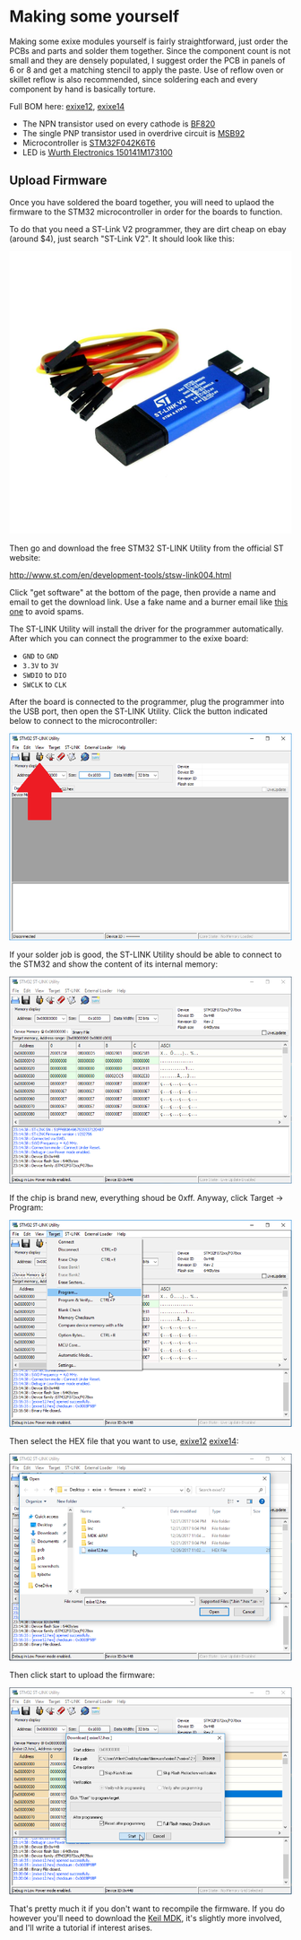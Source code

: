 # Making some yourself

Making some exixe modules yourself is fairly straightforward, just order the PCBs and parts and solder them together. Since the component count is not small and they are densely populated, I suggest order the PCB in panels of 6 or 8 and get a matching stencil to apply the paste. Use of reflow oven or skillet reflow is also recommended, since soldering each and every component by hand is basically torture.

Full BOM here: [exixe12](resources/exixe12_bom.xlsx), [exixe14](resources/exixe14_bom.xlsx)

* The NPN transistor used on every cathode is [BF820](https://www.mouser.co.uk/Search/ProductDetail.aspx?R=BF820W%2c135virtualkey66800000virtualkey771-BF820W135)
* The single PNP transistor used in overdrive circuit is [MSB92](https://www.mouser.co.uk/Search/ProductDetail.aspx?R=MSB92ASWT1Gvirtualkey58410000virtualkey863-MSB92ASWT1G)
* Microcontroller is [STM32F042K6T6](https://www.mouser.co.uk/Search/ProductDetail.aspx?R=STM32F042K6T6virtualkey51120000virtualkey511-STM32F042K6T6)
* LED is [Wurth Electronics 150141M173100](https://www.mouser.co.uk/Search/ProductDetail.aspx?R=150141M173100virtualkey51100000virtualkey710-150141M173100)

## Upload Firmware

Once you have soldered the board together, you will need to uplaod the firmware to the STM32 microcontroller in order for the boards to function.

To do that you need a ST-Link V2 programmer, they are dirt cheap on ebay (around $4), just search "ST-Link V2". It should look like this:

![Alt text](resources/st-link-dongle.jpg)

Then go and download the free STM32 ST-LINK Utility from the official ST website:

http://www.st.com/en/development-tools/stsw-link004.html

Click "get software" at the bottom of the page, then provide a name and email to get the download link. Use a fake name and a burner email like [this one](https://slippery.email/) to avoid spams.

The ST-LINK Utility will install the driver for the programmer automatically. After which you can connect the programmer to the exixe board:

* `GND` to `GND`
* `3.3V` to `3V`
* `SWDIO` to `DIO`
* `SWCLK` to `CLK`

After the board is connected to the programmer, plug the programmer into the USB port, then open the ST-LINK Utility. Click the button indicated below to connect to the microcontroller:

![Alt text](resources/stlink_0.png)

If your solder job is good, the ST-LINK Utility should be able to connect to the STM32 and show the content of its internal memory:

![Alt text](resources/stlink_1.png)

If the chip is brand new, everything shoud be 0xff. Anyway, click Target -> Program:

![Alt text](resources/stlink_2.png)

Then select the HEX file that you want to use, [exixe12](/firmware/exixe12/exixe12.hex) [exixe14](/firmware/exixe12/exixe14.hex):

![Alt text](resources/stlink_3.png)

Then click start to upload the firmware:

![Alt text](resources/stlink_4.png)

That's pretty much it if you don't want to recompile the firmware. If you do however you'll need to download the [Keil MDK](https://www.keil.com/demo/eval/arm.htm), it's slightly more involved, and I'll write a tutorial if interest arises. 